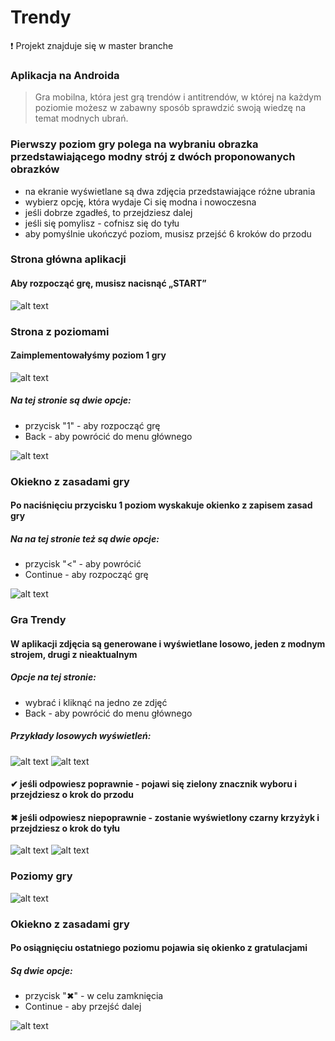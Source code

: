 # Trendy
❗ Projekt znajduje się w master branche

### Aplikacja na Androida
> Gra mobilna, która jest grą trendów i antitrendów, w której na każdym poziomie możesz w zabawny sposób sprawdzić swoją wiedzę na temat modnych ubrań. 

### Pierwszy poziom gry polega na wybraniu obrazka przedstawiającego modny strój z dwóch proponowanych obrazków
* na ekranie wyświetlane są dwa zdjęcia przedstawiające różne ubrania
* wybierz opcję, która wydaje Ci się modna i nowoczesna
* jeśli dobrze zgadłeś, to przejdziesz dalej
* jeśli się pomylisz - cofnisz się do tyłu
* aby pomyślnie ukończyć poziom, musisz przejść 6 kroków do przodu




### Strona główna aplikacji 
#### Aby rozpocząć grę, musisz nacisnąć „START”


![alt text](png/1.png)





### Strona z poziomami
#### Zaimplementowałyśmy poziom 1 gry

![alt text](png/2.png)



##### Na tej stronie są dwie opcje:
 
* przycisk "1" - aby rozpocząć grę
* Back - aby powrócić do menu głównego



![alt text](png/9.png)





### Okiekno z zasadami gry
#### Po naciśnięciu przycisku 1 poziom wyskakuje okienko z zapisem zasad gry

##### Na na tej stronie też są dwie opcje:
* przycisk "<" - aby powrócić
* Continue - aby rozpocząć grę


![alt text](png/3.png)






### Gra Trendy

#### W aplikacji zdjęcia są generowane i wyświetlane losowo, jeden z modnym strojem, drugi z nieaktualnym

##### Opcje na tej stronie:
* wybrać i kliknąć na jedno ze zdjęć
* Back - aby powrócić do menu głównego



##### Przykłady losowych wyświetleń:

![alt text](png/4.png)
![alt text](png/4.1.png)




#### ✔ jeśli odpowiesz poprawnie - pojawi się zielony znacznik wyboru i przejdziesz o krok do przodu

#### ✖ jeśli odpowiesz niepoprawnie - zostanie wyświetlony czarny krzyżyk i przejdziesz o krok do tyłu

![alt text](png/6.png)
![alt text](png/5.png)


### Poziomy gry

![alt text](png/8.png)



### Okiekno z zasadami gry
#### Po osiągnięciu ostatniego poziomu pojawia się okienko z gratulacjami


##### Są dwie opcje:
* przycisk "✖" - w celu zamknięcia
* Continue - aby przejść dalej

![alt text](png/7.png)







